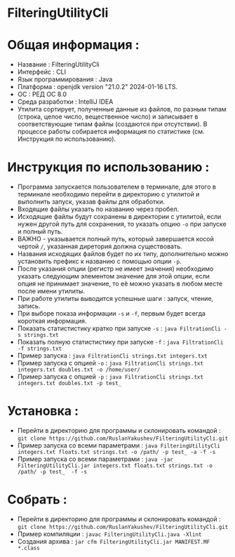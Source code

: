 # FilteringUtilityCli
# Общая информация :
 * Название : FilteringUtilityCli
 * Интерфейс : CLI
 * Язык программирования : Java
 * Платформа : openjdk version "21.0.2" 2024-01-16 LTS.
 * ОС : РЕД ОС 8.0
 * Среда разработки : IntelliJ IDEA
 * Утилита сортирует, полученные данные из файлов, по разным типам (строка, целое число, вещественное число) и записывает в соответствующие типам файлы (создаются при отсутствии). В процессе работы собирается информация по статистике (см. Инструкция по использованию).

# Инструкция по использованию :
 * Программа запускается пользователем в терминале, для этого в терминале необходимо перейти в директорию с утилитой и выполнить запуск, указав файлы для обработки.
 * Входящие файлы указать по названию через пробел.
 * Исходящие файлы будут сохранены в директории с утилитой, если нужен другой путь для сохранения, то указать опцию `-o` при запуске и полный путь.
 * ВАЖНО - указывается полный путь, который завершается косой чертой `/`, указанная диретория должна существовать.
 * Названия исходящих файлов будет по их типу, дополнительно можно установить префикс к названию с помощью опции `-p`.
 * После указания опции (регистр не имеет значения) необходимо указать следующим элементом значение для этой опции, если опция не принимает значение, то её можно указать в любом месте после имени утилиты.
 * При работе утилиты выводится успешные шаги : запуск, чтение, запись.
 * При выборе показа информации `-s` и `-f`, первым будет всегда короткая информация.
 * Показать статистистику кратко при запуске `-s` :  `java FiltrationCli -s strings.txt`
 * Показать полную статистистику при запуске `-f` :  `java FiltrationCli -f strings.txt`
 * Пример запуска : `java FiltrationCli strings.txt integers.txt`
 * Пример запуска с опцией `-o` : `java FiltrationCli strings.txt integers.txt doubles.txt -o /home/user/` 
 * Пример запуска с опцией `-p` : `java FiltrationCli strings.txt integers.txt doubles.txt -p test_`

# Установка :
 * Перейти в директорию для программы и склонировать командой : `git clone https://github.com/RuslanYakushev/FilteringUtilityCli.git`
 * Пример запуска со всеми параметрами : `java FilteringUtilityCli integers.txt floats.txt strings.txt -o /path/ -p test_ -a -f -s`
 * Пример запуска со всеми параметрами : `java -jar FilteringUtilityCli.jar integers.txt floats.txt strings.txt -o /path/ -p test_  -f -s`

# Собрать :
 * Перейти в директорию для программы и склонировать командой : `git clone https://github.com/RuslanYakushev/FilteringUtilityCli.git`
 * Пример компиляции : `javac FilteringUtilityCli.java -Xlint`
 * Создания архива : `jar cfm FilteringUtilityCli.jar MANIFEST.MF *.class`


 
